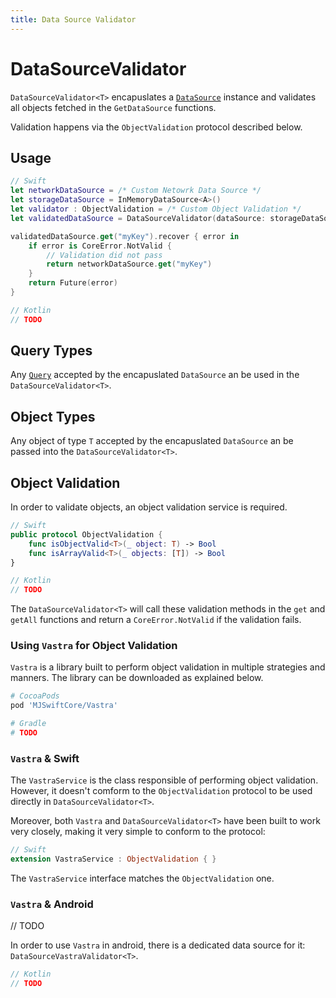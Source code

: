 ```yaml
---
title: Data Source Validator
---
```


# DataSourceValidator

`DataSourceValidator<T>` encapuslates a [`DataSource`](data-source.md) instance and validates all objects fetched in the `GetDataSource` functions.

Validation happens via the `ObjectValidation` protocol described below.

## Usage

```swift
// Swift
let networkDataSource = /* Custom Netowrk Data Source */
let storageDataSource = InMemoryDataSource<A>()
let validator : ObjectValidation = /* Custom Object Validation */
let validatedDataSource = DataSourceValidator(dataSource: storageDataSource, validator: vastra)

validatedDataSource.get("myKey").recover { error in
    if error is CoreError.NotValid {
        // Validation did not pass
        return networkDataSource.get("myKey")
    }
    return Future(error)
}
```

```kotlin
// Kotlin
// TODO
```

## Query Types

Any [`Query`](query.md) accepted by the encapuslated `DataSource` an be used in the `DataSourceValidator<T>`.

## Object Types

Any object of type `T` accepted by the encapuslated `DataSource` an be passed into the `DataSourceValidator<T>`.

## Object Validation

In order to validate objects, an object validation service is required.

```swift
// Swift
public protocol ObjectValidation {
    func isObjectValid<T>(_ object: T) -> Bool
    func isArrayValid<T>(_ objects: [T]) -> Bool
}
```

```kotlin
// Kotlin
// TODO
```

The `DataSourceValidator<T>` will call these validation methods in the `get` and `getAll` functions and return a `CoreError.NotValid` if the validation fails.

### Using `Vastra` for Object Validation

`Vastra` is a library built to perform object validation in multiple strategies and manners. The library can be downloaded as explained below.

```ruby
# CocoaPods
pod 'MJSwiftCore/Vastra'
```

```ruby
# Gradle
# TODO
```

### `Vastra` & Swift

The `VastraService` is the class responsible of performing object validation. However, it doesn't comform to the `ObjectValidation` protocol to be used directly in `DataSourceValidator<T>`.

Moreover, both `Vastra` and `DataSourceValidator<T>` have been built to work very closely, making it very simple to conform to the protocol:

```swift
// Swift
extension VastraService : ObjectValidation { }
```

The `VastraService` interface matches the `ObjectValidation` one.

### `Vastra` & Android

// TODO

In order to use `Vastra` in android, there is a dedicated data source for it: `DataSourceVastraValidator<T>`.

```kotlin
// Kotlin
// TODO
```
